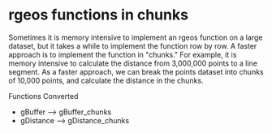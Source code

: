 # rgeos functions in chunks
Sometimes it is memory intensive to implement an rgeos function on a large dataset, but it takes a while to implement the function row by row. A faster approach is to implement the function in "chunks." For example, it is memory intensive to calculate the distance from 3,000,000 points to a line segment. As a faster approach, we can break the points dataset into chunks of 10,000 points, and calculate the distance in the chunks.

Functions Converted
* gBuffer --> gBuffer_chunks
* gDistance --> gDistance_chunks

